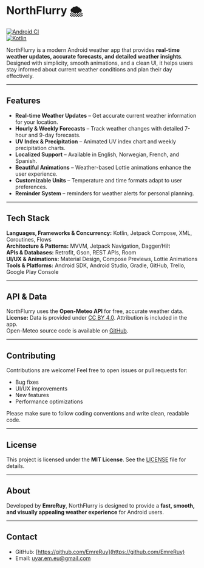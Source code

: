 # NorthFlurry 🌨️

[![Android CI](https://img.shields.io/badge/Android-Compose-blue)](https://developer.android.com/jetpack/compose)  
[![Kotlin](https://img.shields.io/badge/Kotlin-1.9-orange)](https://kotlinlang.org/)  

NorthFlurry is a modern Android weather app that provides **real-time weather updates, accurate forecasts, and detailed weather insights**. Designed with simplicity, smooth animations, and a clean UI, it helps users stay informed about current weather conditions and plan their day effectively.

---

## Features

- **Real-time Weather Updates** – Get accurate current weather information for your location.
- **Hourly & Weekly Forecasts** – Track weather changes with detailed 7-hour and 9-day forecasts.
- **UV Index & Precipitation** – Animated UV index chart and weekly precipitation charts.
- **Localized Support** – Available in English, Norwegian, French, and Spanish.
- **Beautiful Animations** – Weather-based Lottie animations enhance the user experience.
- **Customizable Units** – Temperature and time formats adapt to user preferences.
- **Reminder System** – reminders for weather alerts for personal planning.

---
## Tech Stack

**Languages, Frameworks & Concurrency:** Kotlin, Jetpack Compose, XML, Coroutines, Flows  
**Architecture & Patterns:** MVVM, Jetpack Navigation, Dagger/Hilt  
**APIs & Databases:** Retrofit, Gson, REST APIs, Room  
**UI/UX & Animations:** Material Design, Compose Previews, Lottie Animations  
**Tools & Platforms:** Android SDK, Android Studio, Gradle, GitHub, Trello, Google Play Console

---

## API & Data

NorthFlurry uses the **Open-Meteo API** for free, accurate weather data.  
**License:** Data is provided under [CC BY 4.0](https://open-meteo.com/). Attribution is included in the app.  
Open-Meteo source code is available on [GitHub](https://github.com/open-meteo).  

---

## Contributing

Contributions are welcome! Feel free to open issues or pull requests for:  

- Bug fixes  
- UI/UX improvements  
- New features  
- Performance optimizations  

Please make sure to follow coding conventions and write clean, readable code.

---

## License

This project is licensed under the **MIT License**. See the [LICENSE](LICENSE) file for details.

---

## About

Developed by **EmreRuy**, NorthFlurry is designed to provide a **fast, smooth, and visually appealing weather experience** for Android users.  

---

## Contact

- GitHub: [https://github.com/EmreRuy](https://github.com/EmreRuy)  
- Email: uyar.em.eu@gmail.com
